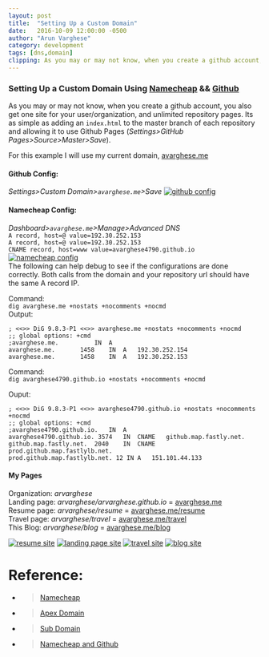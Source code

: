 ```yaml
---
layout: post
title:  "Setting Up a Custom Domain"
date:   2016-10-09 12:00:00 -0500
author: "Arun Varghese"
category: development
tags: [dns,domain]
clipping: As you may or may not know, when you create a github account, you also get one site for your user/organization, and unlimited repository pages. Its as simple as adding an `index.html` to the master branch of each repository and allowing it to use Github Pages...
---
```


### Setting Up a Custom Domain Using [Namecheap](https://www.namecheap.com/) && [Github](https://github.com/)

As you may or may not know, when you create a github account, you also get one site for your user/organization, and unlimited repository pages. Its as simple as adding an `index.html` to the master branch of each repository and allowing it to use Github Pages (*Settings>GitHub Pages>Source>Master>Save*).

For this example I will use my current domain, [avarghese.me](http://avarghese.me/)  

#### Github Config:  
*Settings>Custom Domain>`avarghese.me`>Save*
<a target="_blank" href="http://i.imgur.com/10Wjauk.jpg"><img class="img-travel" src="http://i.imgur.com/10Wjaukh.jpg" alt
	="github config"/></a>  

#### Namecheap Config:  
*Dashboard>`avarghese.me`>Manage>Advanced DNS*  
`A record, host=@ value=192.30.252.153`  
`A record, host=@ value=192.30.252.153`  
`CNAME record, host=www value=avarghese4790.github.io`  
<a target="_blank" href="http://i.imgur.com/3MlT0ou.jpg"><img class="img-travel" src="http://i.imgur.com/3MlT0ouh.jpg" alt
	="namecheap config"/></a>  
The following can help debug to see if the configurations are done correctly. Both calls from the domain and your repository url should have the same A record IP.  

Command:  
`dig avarghese.me +nostats +nocomments +nocmd`  
Output:  

```
; <<>> DiG 9.8.3-P1 <<>> avarghese.me +nostats +nocomments +nocmd
;; global options: +cmd
;avarghese.me.			IN	A
avarghese.me.		1458	IN	A	192.30.252.154
avarghese.me.		1458	IN	A	192.30.252.153
```

Command:  
`dig avarghese4790.github.io +nostats +nocomments +nocmd`  

Ouput:  

```
; <<>> DiG 9.8.3-P1 <<>> avarghese4790.github.io +nostats +nocomments +nocmd
;; global options: +cmd
;avarghese4790.github.io.	IN	A
avarghese4790.github.io. 3574	IN	CNAME	github.map.fastly.net.
github.map.fastly.net.	2040	IN	CNAME	prod.github.map.fastlylb.net.
prod.github.map.fastlylb.net. 12 IN	A	151.101.44.133
```

#### My Pages  
Organization: *arvarghese*  
Landing page: *arvarghese/arvarghese.github.io* = [avarghese.me](http://avarghese.me/)  
Resume page: *arvarghese/resume* = [avarghese.me/resume](http://avarghese.me/resume)  
Travel page: *arvarghese/travel* = [avarghese.me/travel](http://avarghese.me/travel)  
This Blog: *arvarghese/blog* = [avarghese.me/blog](http://avarghese.me/blog)


<div class="img-container">
	<a target="_blank" href="http://avarghese.me/"><img class="img-travel" src="http://i.imgur.com/tHvkrGWh.jpg" alt
	="resume site"/></a>  
	<a target="_blank" href="http://avarghese.me/resume"><img class="img-travel" src="http://i.imgur.com/PF5imjLh.jpg" alt
	="landing page site"/></a>  
	<a target="_blank" href="http://avarghese.me/travel"><img class="img-travel" src="http://i.imgur.com/dwloXIXh.jpg" alt
	="travel site"/></a>  
	<a target="_blank" href="http://avarghese.me/blog"><img class="img-travel" src="http://i.imgur.com/jwpYs2zh.jpg" alt
	="blog site"/></a>  
</div>

# Reference:

+ >[Namecheap](https://www.namecheap.com/)  
+ >[Apex Domain](https://help.github.com/articles/setting-up-an-apex-domain/#configuring-an-alias-or-aname-record-with-your-dns-provider)   
+ >[Sub Domain](https://help.github.com/articles/setting-up-a-www-subdomain/)  
+ >[Namecheap and Github](https://www.namecheap.com/support/knowledgebase/article.aspx/9645/2208/how-do-i-link-my-domain-to-github-pages)
